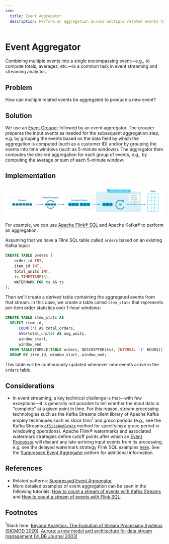 ```yaml
---
seo:
  title: Event Aggregator
  description: Perform an aggregation across multiple related events to produce a new event.
---
```

# Event Aggregator

Combining multiple events into a single encompassing event—e.g., to compute totals, averages, etc.—is a common task in event streaming and streaming analytics.


## Problem

How can multiple related events be aggregated to produce a new event?

## Solution

We use an [Event Grouper](../stream-processing/event-grouper.md) followed by an event aggregator. The grouper prepares the input events as needed for the subsequent aggregation step, e.g. by grouping the events based on the data field by which the aggregation is computed (such as a customer ID) and/or by grouping the events into time windows (such as 5-minute windows). The aggregator then computes the desired aggregation for each group of events, e.g., by computing the average or sum of each 5-minute window.


## Implementation
![event-aggregator](../img/event-aggregator.svg)

For example, we can use [Apache Flink® SQL](https://nightlies.apache.org/flink/flink-docs-stable/docs/dev/table/sql/gettingstarted/) and Apache Kafka® to perform an aggregation.

Assuming that we have a Flink SQL table called `orders` based on an existing Kafka topic:

```sql
CREATE TABLE orders (
    order_id INT,
    item_id INT,
    total_units INT,
    ts TIMESTAMP(3),
    WATERMARK FOR ts AS ts
);
```

Then we'll create a derived table containing the aggregated events from that stream. In this case, we create a table called `item_stats` that represents per-item order statistics over 1-hour windows:

```sql
CREATE TABLE item_stats AS
  SELECT item_id,
      COUNT(*) AS total_orders,
      AVG(total_units) AS avg_units,
      window_start,
      window_end
  FROM TABLE(TUMBLE(TABLE orders, DESCRIPTOR(ts), INTERVAL '1' HOURS))
  GROUP BY item_id, window_start, window_end;
```

This table will be continuously updated whenever new events arrive in the `orders` table.


## Considerations

* In event streaming, a key technical challenge is that—with few exceptions—it is generally not possible to tell whether the input data is "complete" at a given point in time. For this reason, stream processing technologies such as the Kafka Streams client library of Apache Kafka employ techniques such as _slack time_<sup>1</sup> and _grace periods_ (e.g., see the Kafka Streams [`ofSizeAndGrace`](https://kafka.apache.org/38/javadoc/org/apache/kafka/streams/kstream/TimeWindows.html#ofSizeAndGrace(java.time.Duration,java.time.Duration)) method for specifying a grace period in windowing operations). Apache Flink® watermarks and associated watermark strategies define cutoff points after which an [Event Processor](../event-processing/event-processor.md) will discard any late-arriving input events from its processing, e.g, see the delayed watermark strategy Flink SQL examples [here](https://nightlies.apache.org/flink/flink-docs-stable/docs/dev/table/concepts/time_attributes/). See the [Suppressed Event Aggregator](../stream-processing/suppressed-event-aggregator.md) pattern for additional information.


## References

* Related patterns: [Suppressed Event Aggregator](../stream-processing/suppressed-event-aggregator.md)
* More detailed examples of event aggregation can be seen in the following tutorials:
  [How to count a stream of events with Kafka Streams](https://developer.confluent.io/confluent-tutorials/aggregating-count/kstreams/) and [How to count a stream of events with Flink SQL](https://developer.confluent.io/confluent-tutorials/aggregating-count/flinksql/).


## Footnotes

<sup>1</sup>Slack time: [Beyond Analytics: The Evolution of Stream Processing Systems (SIGMOD 2020)](https://dl.acm.org/doi/abs/10.1145/3318464.3383131), [Aurora: a new model and architecture for data stream management (VLDB Journal 2003)](https://dl.acm.org/doi/10.1007/s00778-003-0095-z)
